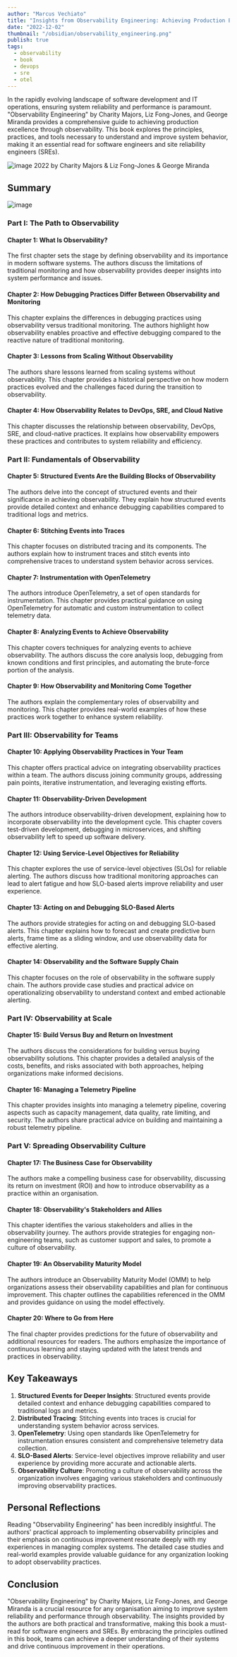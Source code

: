 ```yaml
---
author: "Marcus Vechiato"
title: "Insights from Observability Engineering: Achieving Production Excellence"
date: "2022-12-02"
thumbnail: "/obsidian/observability_engineering.png"
publish: true
tags: 
  - observability
  - book
  - devops
  - sre
  - otel
--- 
```



In the rapidly evolving landscape of software development and IT operations, ensuring system reliability and performance is paramount. "Observability Engineering" by Charity Majors, Liz Fong-Jones, and George Miranda provides a comprehensive guide to achieving production excellence through observability. This book explores the principles, practices, and tools necessary to understand and improve system behavior, making it an essential read for software engineers and site reliability engineers (SREs).

![image](/obsidian/observability_engineering.png)
2022 by Charity Majors & Liz Fong-Jones & George Miranda

## **Summary**
![image](/obsidian/mindmap_observability_eng.png)
### **Part I: The Path to Observability**

#### **Chapter 1: What Is Observability?**
The first chapter sets the stage by defining observability and its importance in modern software systems. The authors discuss the limitations of traditional monitoring and how observability provides deeper insights into system performance and issues.

#### **Chapter 2: How Debugging Practices Differ Between Observability and Monitoring**
This chapter explains the differences in debugging practices using observability versus traditional monitoring. The authors highlight how observability enables proactive and effective debugging compared to the reactive nature of traditional monitoring.

#### **Chapter 3: Lessons from Scaling Without Observability**
The authors share lessons learned from scaling systems without observability. This chapter provides a historical perspective on how modern practices evolved and the challenges faced during the transition to observability.

#### **Chapter 4: How Observability Relates to DevOps, SRE, and Cloud Native**
This chapter discusses the relationship between observability, DevOps, SRE, and cloud-native practices. It explains how observability empowers these practices and contributes to system reliability and efficiency.

### **Part II: Fundamentals of Observability**

#### **Chapter 5: Structured Events Are the Building Blocks of Observability**
The authors delve into the concept of structured events and their significance in achieving observability. They explain how structured events provide detailed context and enhance debugging capabilities compared to traditional logs and metrics.

#### **Chapter 6: Stitching Events into Traces**
This chapter focuses on distributed tracing and its components. The authors explain how to instrument traces and stitch events into comprehensive traces to understand system behavior across services.

#### **Chapter 7: Instrumentation with OpenTelemetry**
The authors introduce OpenTelemetry, a set of open standards for instrumentation. This chapter provides practical guidance on using OpenTelemetry for automatic and custom instrumentation to collect telemetry data.

#### **Chapter 8: Analyzing Events to Achieve Observability**
This chapter covers techniques for analyzing events to achieve observability. The authors discuss the core analysis loop, debugging from known conditions and first principles, and automating the brute-force portion of the analysis.

#### **Chapter 9: How Observability and Monitoring Come Together**
The authors explain the complementary roles of observability and monitoring. This chapter provides real-world examples of how these practices work together to enhance system reliability.

### **Part III: Observability for Teams**

#### **Chapter 10: Applying Observability Practices in Your Team**
This chapter offers practical advice on integrating observability practices within a team. The authors discuss joining community groups, addressing pain points, iterative instrumentation, and leveraging existing efforts.

#### **Chapter 11: Observability-Driven Development**
The authors introduce observability-driven development, explaining how to incorporate observability into the development cycle. This chapter covers test-driven development, debugging in microservices, and shifting observability left to speed up software delivery.

#### **Chapter 12: Using Service-Level Objectives for Reliability**
This chapter explores the use of service-level objectives (SLOs) for reliable alerting. The authors discuss how traditional monitoring approaches can lead to alert fatigue and how SLO-based alerts improve reliability and user experience.

#### **Chapter 13: Acting on and Debugging SLO-Based Alerts**
The authors provide strategies for acting on and debugging SLO-based alerts. This chapter explains how to forecast and create predictive burn alerts, frame time as a sliding window, and use observability data for effective alerting.

#### **Chapter 14: Observability and the Software Supply Chain**
This chapter focuses on the role of observability in the software supply chain. The authors provide case studies and practical advice on operationalizing observability to understand context and embed actionable alerting.

### **Part IV: Observability at Scale**

#### **Chapter 15: Build Versus Buy and Return on Investment**
The authors discuss the considerations for building versus buying observability solutions. This chapter provides a detailed analysis of the costs, benefits, and risks associated with both approaches, helping organizations make informed decisions.

#### **Chapter 16: Managing a Telemetry Pipeline**
This chapter provides insights into managing a telemetry pipeline, covering aspects such as capacity management, data quality, rate limiting, and security. The authors share practical advice on building and maintaining a robust telemetry pipeline.

### **Part V: Spreading Observability Culture**

#### **Chapter 17: The Business Case for Observability**
The authors make a compelling business case for observability, discussing its return on investment (ROI) and how to introduce observability as a practice within an organisation.

#### **Chapter 18: Observability's Stakeholders and Allies**
This chapter identifies the various stakeholders and allies in the observability journey. The authors provide strategies for engaging non-engineering teams, such as customer support and sales, to promote a culture of observability.

#### **Chapter 19: An Observability Maturity Model**
The authors introduce an Observability Maturity Model (OMM) to help organizations assess their observability capabilities and plan for continuous improvement. This chapter outlines the capabilities referenced in the OMM and provides guidance on using the model effectively.

#### **Chapter 20: Where to Go from Here**
The final chapter provides predictions for the future of observability and additional resources for readers. The authors emphasize the importance of continuous learning and staying updated with the latest trends and practices in observability.

## **Key Takeaways**

1. **Structured Events for Deeper Insights**: Structured events provide detailed context and enhance debugging capabilities compared to traditional logs and metrics.
2. **Distributed Tracing**: Stitching events into traces is crucial for understanding system behavior across services.
3. **OpenTelemetry**: Using open standards like OpenTelemetry for instrumentation ensures consistent and comprehensive telemetry data collection.
4. **SLO-Based Alerts**: Service-level objectives improve reliability and user experience by providing more accurate and actionable alerts.
5. **Observability Culture**: Promoting a culture of observability across the organization involves engaging various stakeholders and continuously improving observability practices.

## **Personal Reflections**

Reading "Observability Engineering" has been incredibly insightful. The authors' practical approach to implementing observability principles and their emphasis on continuous improvement resonate deeply with my experiences in managing complex systems. The detailed case studies and real-world examples provide valuable guidance for any organization looking to adopt observability practices.

## **Conclusion**

"Observability Engineering" by Charity Majors, Liz Fong-Jones, and George Miranda is a crucial resource for any organisation aiming to improve system reliability and performance through observability. The insights provided by the authors are both practical and transformative, making this book a must-read for software engineers and SREs. By embracing the principles outlined in this book, teams can achieve a deeper understanding of their systems and drive continuous improvement in their operations.

